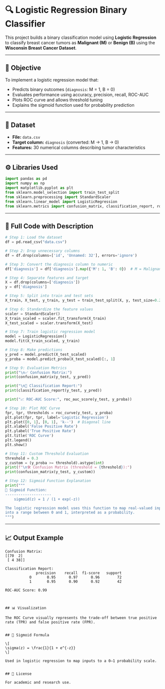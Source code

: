 # 🔍 Logistic Regression Binary Classifier

This project builds a binary classification model using **Logistic Regression** to classify breast cancer tumors as **Malignant (M)** or **Benign (B)** using the **Wisconsin Breast Cancer Dataset**.

---

## 🎯 Objective

To implement a logistic regression model that:
- Predicts binary outcomes (`diagnosis`: M = 1, B = 0)
- Evaluates performance using accuracy, precision, recall, ROC-AUC
- Plots ROC curve and allows threshold tuning
- Explains the sigmoid function used for probability prediction

---

## 📁 Dataset

- **File:** `data.csv`
- **Target column:** `diagnosis` (converted: M → 1, B → 0)
- **Features:** 30 numerical columns describing tumor characteristics

---

## ⚙️ Libraries Used

```python
import pandas as pd
import numpy as np
import matplotlib.pyplot as plt
from sklearn.model_selection import train_test_split
from sklearn.preprocessing import StandardScaler
from sklearn.linear_model import LogisticRegression
from sklearn.metrics import confusion_matrix, classification_report, roc_auc_score, roc_curve
```

---

## 🚀 Full Code with Description

```python
# Step 1: Load the dataset
df = pd.read_csv("data.csv")

# Step 2: Drop unnecessary columns
df = df.drop(columns=['id', 'Unnamed: 32'], errors='ignore')

# Step 3: Convert the diagnosis column to numeric
df['diagnosis'] = df['diagnosis'].map({'M': 1, 'B': 0})  # M = Malignant, B = Benign

# Step 4: Separate features and target
X = df.drop(columns=['diagnosis'])
y = df['diagnosis']

# Step 5: Split into train and test sets
X_train, X_test, y_train, y_test = train_test_split(X, y, test_size=0.2, random_state=42)

# Step 6: Standardize the feature values
scaler = StandardScaler()
X_train_scaled = scaler.fit_transform(X_train)
X_test_scaled = scaler.transform(X_test)

# Step 7: Train logistic regression model
model = LogisticRegression()
model.fit(X_train_scaled, y_train)

# Step 8: Make predictions
y_pred = model.predict(X_test_scaled)
y_proba = model.predict_proba(X_test_scaled)[:, 1]

# Step 9: Evaluation Metrics
print("\n✅ Confusion Matrix:")
print(confusion_matrix(y_test, y_pred))

print("\n📄 Classification Report:")
print(classification_report(y_test, y_pred))

print("📈 ROC-AUC Score:", roc_auc_score(y_test, y_proba))

# Step 10: Plot ROC Curve
fpr, tpr, thresholds = roc_curve(y_test, y_proba)
plt.plot(fpr, tpr, label='Logistic Regression')
plt.plot([0, 1], [0, 1], 'k--')  # Diagonal line
plt.xlabel('False Positive Rate')
plt.ylabel('True Positive Rate')
plt.title('ROC Curve')
plt.legend()
plt.show()

# Step 11: Custom Threshold Evaluation
threshold = 0.3
y_custom = (y_proba >= threshold).astype(int)
print(f"\n🛠 Confusion Matrix (threshold = {threshold}):")
print(confusion_matrix(y_test, y_custom))

# Step 12: Sigmoid Function Explanation
print("""
🧠 Sigmoid Function:
---------------------
    sigmoid(z) = 1 / (1 + exp(-z))

The logistic regression model uses this function to map real-valued inputs (z) 
into a range between 0 and 1, interpreted as a probability.
""")
```

---

## 📈 Output Example

```
Confusion Matrix:
[[70  2]
 [ 4 38]]

Classification Report:
              precision    recall  f1-score   support
           0       0.95      0.97      0.96        72
           1       0.95      0.90      0.92        42

ROC-AUC Score: 0.99



## 📊 Visualization

The ROC Curve visually represents the trade-off between true positive rate (TPR) and false positive rate (FPR).


## 🧪 Sigmoid Formula

\[
\sigma(z) = \frac{1}{1 + e^{-z}}
\]

Used in logistic regression to map inputs to a 0–1 probability scale.


## 📘 License

For academic and research use.


